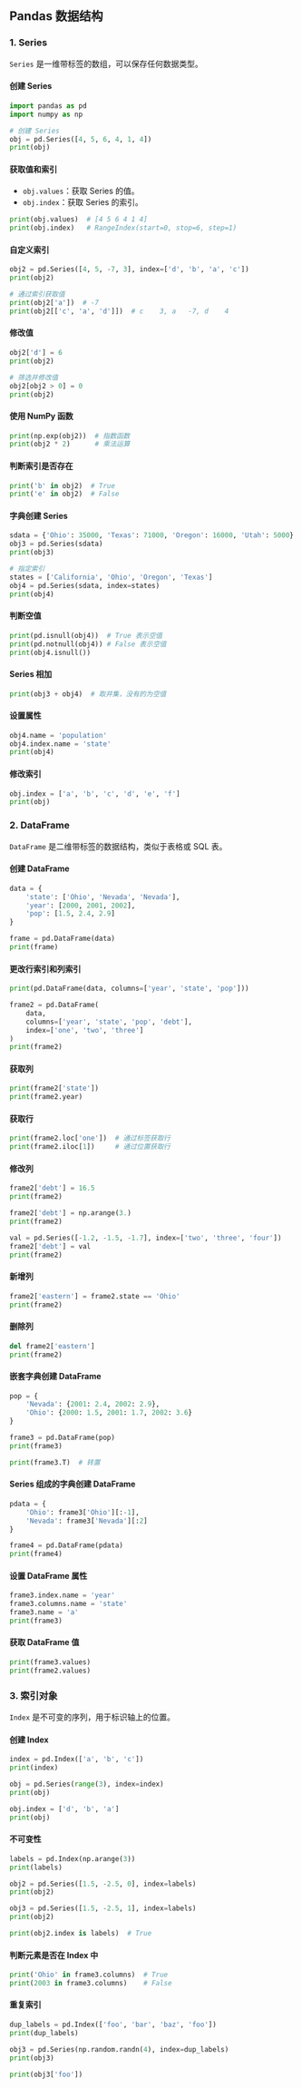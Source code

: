 ## Pandas 数据结构

### 1. Series
`Series` 是一维带标签的数组，可以保存任何数据类型。

#### 创建 Series
```python
import pandas as pd
import numpy as np

# 创建 Series
obj = pd.Series([4, 5, 6, 4, 1, 4])
print(obj)
```

#### 获取值和索引
- `obj.values`：获取 Series 的值。
- `obj.index`：获取 Series 的索引。

```python
print(obj.values)  # [4 5 6 4 1 4]
print(obj.index)   # RangeIndex(start=0, stop=6, step=1)
```

#### 自定义索引
```python
obj2 = pd.Series([4, 5, -7, 3], index=['d', 'b', 'a', 'c'])
print(obj2)

# 通过索引获取值
print(obj2['a'])  # -7
print(obj2[['c', 'a', 'd']])  # c    3, a   -7, d    4
```

#### 修改值
```python
obj2['d'] = 6
print(obj2)

# 筛选并修改值
obj2[obj2 > 0] = 0
print(obj2)
```

#### 使用 NumPy 函数
```python
print(np.exp(obj2))  # 指数函数
print(obj2 * 2)      # 乘法运算
```

#### 判断索引是否存在
```python
print('b' in obj2)  # True
print('e' in obj2)  # False
```

#### 字典创建 Series
```python
sdata = {'Ohio': 35000, 'Texas': 71000, 'Oregon': 16000, 'Utah': 5000}
obj3 = pd.Series(sdata)
print(obj3)

# 指定索引
states = ['California', 'Ohio', 'Oregon', 'Texas']
obj4 = pd.Series(sdata, index=states)
print(obj4)
```

#### 判断空值
```python
print(pd.isnull(obj4))  # True 表示空值
print(pd.notnull(obj4)) # False 表示空值
print(obj4.isnull())
```

#### Series 相加
```python
print(obj3 + obj4)  # 取并集，没有的为空值
```

#### 设置属性
```python
obj4.name = 'population'
obj4.index.name = 'state'
print(obj4)
```

#### 修改索引
```python
obj.index = ['a', 'b', 'c', 'd', 'e', 'f']
print(obj)
```

### 2. DataFrame
`DataFrame` 是二维带标签的数据结构，类似于表格或 SQL 表。

#### 创建 DataFrame
```python
data = {
    'state': ['Ohio', 'Nevada', 'Nevada'],
    'year': [2000, 2001, 2002],
    'pop': [1.5, 2.4, 2.9]
}

frame = pd.DataFrame(data)
print(frame)
```

#### 更改行索引和列索引
```python
print(pd.DataFrame(data, columns=['year', 'state', 'pop']))

frame2 = pd.DataFrame(
    data,
    columns=['year', 'state', 'pop', 'debt'],
    index=['one', 'two', 'three']
)
print(frame2)
```

#### 获取列
```python
print(frame2['state'])
print(frame2.year)
```

#### 获取行
```python
print(frame2.loc['one'])  # 通过标签获取行
print(frame2.iloc[1])     # 通过位置获取行
```

#### 修改列
```python
frame2['debt'] = 16.5
print(frame2)

frame2['debt'] = np.arange(3.)
print(frame2)

val = pd.Series([-1.2, -1.5, -1.7], index=['two', 'three', 'four'])
frame2['debt'] = val
print(frame2)
```

#### 新增列
```python
frame2['eastern'] = frame2.state == 'Ohio'
print(frame2)
```

#### 删除列
```python
del frame2['eastern']
print(frame2)
```

#### 嵌套字典创建 DataFrame
```python
pop = {
    'Nevada': {2001: 2.4, 2002: 2.9},
    'Ohio': {2000: 1.5, 2001: 1.7, 2002: 3.6}
}

frame3 = pd.DataFrame(pop)
print(frame3)

print(frame3.T)  # 转置
```

#### Series 组成的字典创建 DataFrame
```python
pdata = {
    'Ohio': frame3['Ohio'][:-1],
    'Nevada': frame3['Nevada'][:2]
}

frame4 = pd.DataFrame(pdata)
print(frame4)
```

#### 设置 DataFrame 属性
```python
frame3.index.name = 'year'
frame3.columns.name = 'state'
frame3.name = 'a'
print(frame3)
```

#### 获取 DataFrame 值
```python
print(frame3.values)
print(frame2.values)
```

### 3. 索引对象
`Index` 是不可变的序列，用于标识轴上的位置。

#### 创建 Index
```python
index = pd.Index(['a', 'b', 'c'])
print(index)

obj = pd.Series(range(3), index=index)
print(obj)

obj.index = ['d', 'b', 'a']
print(obj)
```

#### 不可变性
```python
labels = pd.Index(np.arange(3))
print(labels)

obj2 = pd.Series([1.5, -2.5, 0], index=labels)
print(obj2)

obj3 = pd.Series([1.5, -2.5, 1], index=labels)
print(obj2)

print(obj2.index is labels)  # True
```

#### 判断元素是否在 Index 中
```python
print('Ohio' in frame3.columns)  # True
print(2003 in frame3.columns)    # False
```

#### 重复索引
```python
dup_labels = pd.Index(['foo', 'bar', 'baz', 'foo'])
print(dup_labels)

obj3 = pd.Series(np.random.randn(4), index=dup_labels)
print(obj3)

print(obj3['foo'])
```

